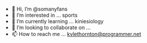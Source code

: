 - 👋 Hi, I’m @somanyfans
- 👀 I’m interested in ... sports
- 🌱 I’m currently learning ... kiniesiology
- 💞️ I’m looking to collaborate on ... 
- 📫 How to reach me ... kylethornton@programmer.net

<!---
somanyfans/somanyfans is a ✨ special ✨ repository because its `README.md` (this file) appears on your GitHub profile.
You can click the Preview link to take a look at your changes.
--->

